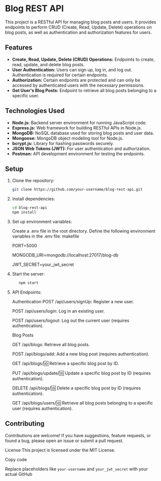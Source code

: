 # Blog REST API

This project is a RESTful API for managing blog posts and users. It provides endpoints to perform CRUD (Create, Read, Update, Delete) operations on blog posts, as well as authentication and authorization features for users.

## Features

- **Create, Read, Update, Delete (CRUD) Operations:** Endpoints to create, read, update, and delete blog posts.
- **User Authentication:** Users can sign up, log in, and log out. Authentication is required for certain endpoints.
- **Authorization:** Certain endpoints are protected and can only be accessed by authenticated users with the necessary permissions.
- **Get User's Blog Posts:** Endpoint to retrieve all blog posts belonging to a specific user.

## Technologies Used

- **Node.js:** Backend server environment for running JavaScript code.
- **Express.js:** Web framework for building RESTful APIs in Node.js.
- **MongoDB:** NoSQL database used for storing blog posts and user data.
- **Mongoose:** MongoDB object modeling tool for Node.js.
- **bcrypt.js:** Library for hashing passwords securely.
- **JSON Web Tokens (JWT):** For user authentication and authorization.
- **Postman:** API development environment for testing the endpoints.

## Setup

1. Clone the repository:

   ```bash
   git clone https://github.com/your-username/blog-rest-api.git


2. Install dependencies:

   ```bash
   cd blog-rest-api
   npm install
3. Set up environment variables:

   Create a .env file in the root directory.
   Define the following environment variables in the .env file:
   makefile
   
   PORT=5000
   
   MONGODB_URI=mongodb://localhost:27017/blog-db
   
   JWT_SECRET=your_jwt_secret


5. Start the server:

    ```bash
       npm start

6. API Endpoints:

   Authentication
   POST /api/users/signUp: Register a new user.
   
   POST /api/users/login: Log in an existing user.
   
   POST /api/users/logout: Log out the current user (requires authentication).
   
   Blog Posts
   
   GET /api/blogs: Retrieve all blog posts.
   
   POST /api/blogs/add: Add a new blog post (requires authentication).

   GET /api/blogs/:id: Retrieve a specific blog post by ID.
   
   PUT /api/blogs/update/:id: Update a specific blog post by ID (requires authentication).
   
   DELETE /api/blogs/:id: Delete a specific blog post by ID (requires authentication).
   
   GET /api/blogs/users/:id: Retrieve all blog posts belonging to a specific user (requires authentication).

<h2>Contributing</h2>

Contributions are welcome! If you have suggestions, feature requests, or found a bug, please open an issue or submit a pull request.

License
This project is licensed under the MIT License.


Copy code

Replace placeholders like `your-username` and `your_jwt_secret` with your actual GitHub
